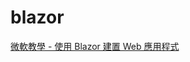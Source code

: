 # blazor

[微軟教學 - 使用 Blazor 建置 Web 應用程式](https://docs.microsoft.com/zh-tw/learn/modules/build-blazor-webassembly-visual-studio-code/7-exercise-razor-binding)

